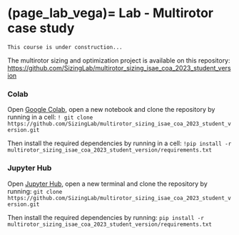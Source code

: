 (page_lab_vega)=
Lab - Multirotor case study
=======================

```{warning}
This course is under construction...
```

The multirotor sizing and optimization project is available on this repository:
https://github.com/SizingLab/multirotor_sizing_isae_coa_2023_student_version

### Colab
Open [Google Colab](https://colab.research.google.com), open a new notebook and clone the repository by running in a cell:
`! git clone https://github.com/SizingLab/multirotor_sizing_isae_coa_2023_student_version.git`

Then install the required dependencies by running in a cell:
`!pip install -r multirotor_sizing_isae_coa_2023_student_version/requirements.txt`


### Jupyter Hub
Open [Jupyter Hub](https://jupyter.isae-supaero.fr), open a new terminal and clone the repository by running:
`git clone https://github.com/SizingLab/multirotor_sizing_isae_coa_2023_student_version.git`

Then install the required dependencies by running:
`pip install -r multirotor_sizing_isae_coa_2023_student_version/requirements.txt`